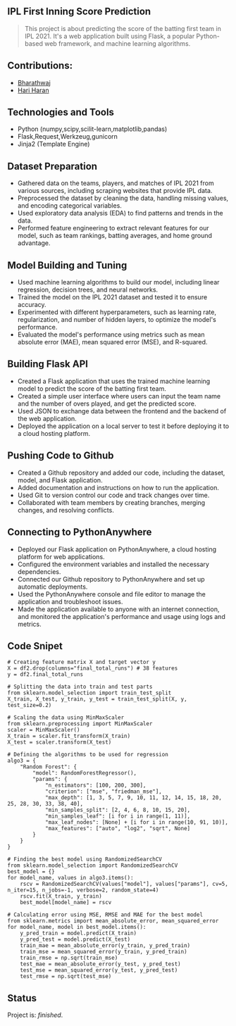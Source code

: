 ## IPL First Inning Score Prediction
> This project is about predicting the score of the batting first team in IPL 2021. It's a web application built using Flask, a popular Python-based web framework, and machine learning algorithms.

## Contributions:
* [Bharathwaj](https://github.com/BharathwajManoharan)
* [Hari Haran](https://github.com/hariharan0509)
## Technologies and Tools
* Python (numpy,scipy,scilit-learn,matplotlib,pandas)
* Flask,Request,Werkzeug,gunicorn
* Jinja2 (Template Engine)

## Dataset Preparation

*	Gathered data on the teams, players, and matches of IPL 2021 from various sources, including scraping websites that provide IPL data.
*	Preprocessed the dataset by cleaning the data, handling missing values, and encoding categorical variables.
*	Used exploratory data analysis (EDA) to find patterns and trends in the data.
*	Performed feature engineering to extract relevant features for our model, such as team rankings, batting averages, and home ground advantage.

## Model Building and Tuning

*	Used machine learning algorithms to build our model, including linear regression, decision trees, and neural networks.
*	Trained the model on the IPL 2021 dataset and tested it to ensure accuracy.
*	Experimented with different hyperparameters, such as learning rate, regularization, and number of hidden layers, to optimize the model's performance.
*	Evaluated the model's performance using metrics such as mean absolute error (MAE), mean squared error (MSE), and R-squared.

## Building Flask API

*	Created a Flask application that uses the trained machine learning model to predict the score of the batting first team.
*	Created a simple user interface where users can input the team name and the number of overs played, and get the predicted score.
*	Used JSON to exchange data between the frontend and the backend of the web application.
*	Deployed the application on a local server to test it before deploying it to a cloud hosting platform.

## Pushing Code to Github

*	Created a Github repository and added our code, including the dataset, model, and Flask application.
*	Added documentation and instructions on how to run the application.
*	Used Git to version control our code and track changes over time.
*	Collaborated with team members by creating branches, merging changes, and resolving conflicts.

## Connecting to PythonAnywhere

*	Deployed our Flask application on PythonAnywhere, a cloud hosting platform for web applications.
*	Configured the environment variables and installed the necessary dependencies.
*	Connected our Github repository to PythonAnywhere and set up automatic deployments.
*	Used the PythonAnywhere console and file editor to manage the application and troubleshoot issues.
*	Made the application available to anyone with an internet connection, and monitored the application's performance and usage using logs and metrics.

## Code Snipet

````
# Creating feature matrix X and target vector y
X = df2.drop(columns="final_total_runs") # 38 features
y = df2.final_total_runs

# Splitting the data into train and test parts
from sklearn.model_selection import train_test_split
X_train, X_test, y_train, y_test = train_test_split(X, y, test_size=0.2)

# Scaling the data using MinMaxScaler
from sklearn.preprocessing import MinMaxScaler
scaler = MinMaxScaler()
X_train = scaler.fit_transform(X_train)
X_test = scaler.transform(X_test)

# Defining the algorithms to be used for regression
algo3 = {
    "Random Forest": {
        "model": RandomForestRegressor(),
        "params": {
            "n_estimators": [100, 200, 300],
            "criterion": ["mse", "friedman_mse"],
            "max_depth": [1, 3, 5, 7, 9, 10, 11, 12, 14, 15, 18, 20, 25, 28, 30, 33, 38, 40],
            "min_samples_split": [2, 4, 6, 8, 10, 15, 20],
            "min_samples_leaf": [i for i in range(1, 11)],
            "max_leaf_nodes": [None] + [i for i in range(10, 91, 10)],
            "max_features": ["auto", "log2", "sqrt", None]
        }
    }
}

# Finding the best model using RandomizedSearchCV
from sklearn.model_selection import RandomizedSearchCV
best_model = {}
for model_name, values in algo3.items():
    rscv = RandomizedSearchCV(values["model"], values["params"], cv=5, n_iter=15, n_jobs=-1, verbose=2, random_state=4)
    rscv.fit(X_train, y_train)
    best_model[model_name] = rscv

# Calculating error using MSE, RMSE and MAE for the best model
from sklearn.metrics import mean_absolute_error, mean_squared_error
for model_name, model in best_model.items():
    y_pred_train = model.predict(X_train)
    y_pred_test = model.predict(X_test)
    train_mae = mean_absolute_error(y_train, y_pred_train)
    train_mse = mean_squared_error(y_train, y_pred_train)
    train_rmse = np.sqrt(train_mse)
    test_mae = mean_absolute_error(y_test, y_pred_test)
    test_mse = mean_squared_error(y_test, y_pred_test)
    test_rmse = np.sqrt(test_mse)

````
## Status
Project is: _finished_.
